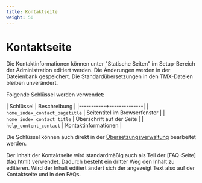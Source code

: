 ```yaml
---
title: Kontaktseite
weight: 50
---
```


# Kontaktseite

Die Kontaktinformationen können unter "Statische Seiten" im Setup-Bereich der Administration
editiert werden. Die Änderungen werden in der Dateienbank gespeichert. Die Standardübersetzungen
in den TMX-Dateien bleiben unverändert. 

Folgende Schlüssel werden verwendet:

| Schlüssel | Beschreibung |
|-----------+--------------|
| `home_index_contact_pagetitle` | Seitentitel im Browserfenster |
| `home_index_contact_title` | Überschrift auf der Seite |
| `help_content_contact` | Kontaktinformationen |

Die Schlüssel können auch direkt in der [Übersetzungsverwaltung](translations.html) bearbeitet
werden. 

<p class="warning" markdown="1">
Der Inhalt der Kontaktseite wird standardmäßig auch als Teil der [FAQ-Seite](faq.html) verwendet.
Dadurch besteht ein dritter Weg den Inhalt zu editieren. Wird der Inhalt editiert ändert
sich der angezeigt Text also auf der Kontaktseite und in den FAQs.
</p>     